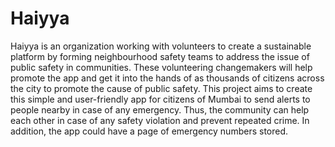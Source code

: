 # Haiyya
Haiyya is an organization working with volunteers to create a sustainable platform by forming neighbourhood safety teams to address the issue of public safety in communities. These volunteering changemakers will help promote the app and get it into the hands of as thousands of citizens across the city to promote the cause of public safety.  This project aims to create this simple and user-friendly app for citizens of Mumbai to send alerts to people nearby in case of any emergency. Thus, the community can help each other in case of any safety violation and prevent repeated crime. In addition, the app could have a page of emergency numbers stored.
